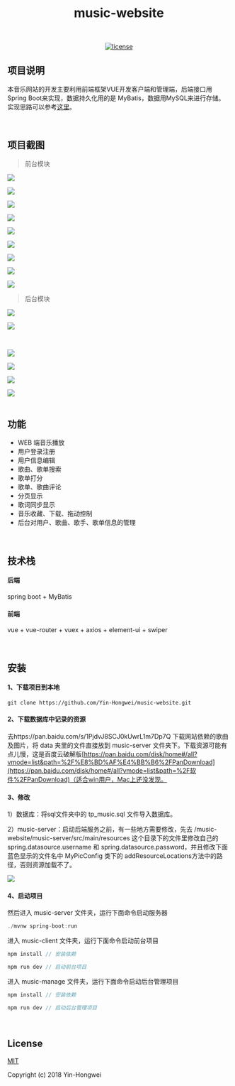 <h1 align="center">music-website</h1>
<br/>

<p align="center">
  <a href=""><img alt="license" src="https://img.shields.io/github/license/mashape/apistatus.svg?style=flat"></a>
</p>

## 项目说明

本音乐网站的开发主要利用前端框架VUE开发客户端和管理端，后端接口用Spring Boot来实现，数据持久化用的是 MyBatis，数据用MySQL来进行存储。实现思路可以参考[这里](https://yin-hongwei.github.io/2019/03/04/music/)。

<br/>

## 项目截图

> 前台模块

<img src="https://tva1.sinaimg.cn/large/006y8mN6ly1g9e96uj70jj31c00u0n5k.jpg"/><br/>

<img src="https://tva1.sinaimg.cn/large/006y8mN6ly1g9e97bwxifj31c00u0npe.jpg"/><br/>

<img src="https://tva1.sinaimg.cn/large/006y8mN6ly1g9e98u647cj31c00u0x6q.jpg"/><br/>

<img src="https://tva1.sinaimg.cn/large/006y8mN6ly1g9e99hqjoxj31c00u0e37.jpg"/><br/>

<img src="https://tva1.sinaimg.cn/large/006y8mN6ly1g9e9a6ji44j31c00u01ky.jpg"/><br/>

<img src="https://tva1.sinaimg.cn/large/006y8mN6ly1g9e9aqzofkj31c00u0aq5.jpg"/><br/>

<img src="https://tva1.sinaimg.cn/large/006y8mN6ly1g9e9clwspxj31c00u01kx.jpg"/><br/>

<img src="https://tva1.sinaimg.cn/large/006y8mN6ly1g9e9cy5qpmj31c00u0qdr.jpg"/><br/>

<img src="https://tva1.sinaimg.cn/large/006y8mN6ly1g9e9d8b2ukj31c00u0dof.jpg"/><br/>

> 后台模块

<img src="https://tva1.sinaimg.cn/large/006tNbRwly1g9hhhu4n7tj31c00u04qq.jpg"/><br/>

![](https://tva1.sinaimg.cn/large/006tNbRwly1g9hiab0gatj31c00u0456.jpg)

<br/>

<img src="https://tva1.sinaimg.cn/large/006tNbRwly1g9hhie8ntnj31c00u0qk9.jpg"/><br/>

<img src="https://tva1.sinaimg.cn/large/006y8mN6ly1g9e9m96eobj31c00u0h1y.jpg"/><br/>

<img src="https://tva1.sinaimg.cn/large/006tNbRwly1g9hhiv3dz9j31c00u0e3x.jpg"/><br/>

<img src="https://tva1.sinaimg.cn/large/006tNbRwly1g9hhk6quf3j31c00u0av3.jpg"/><br/><br/>

## 功能

- WEB 端音乐播放
- 用户登录注册
- 用户信息编辑
- 歌曲、歌单搜索
- 歌单打分
- 歌单、歌曲评论
- 分页显示
- 歌词同步显示
- 音乐收藏、下载、拖动控制
- 后台对用户、歌曲、歌手、歌单信息的管理

<br/>

## 技术栈

#### 后端

spring boot + MyBatis

#### 前端

vue + vue-router + vuex + axios +  element-ui + swiper

<br/>

## 安装

#### 1、下载项目到本地

```
git clone https://github.com/Yin-Hongwei/music-website.git
```

#### 2、下载数据库中记录的资源

去https://pan.baidu.com/s/1PjdvJ8SCJ0kUwrL1m7Dp7Q 下载网站依赖的歌曲及图片，将 data 夹里的文件直接放到 music-server 文件夹下。下载资源可能有点儿慢，这是百度云破解版[https://pan.baidu.com/disk/home#/all?vmode=list&path=%2F%E8%BD%AF%E4%BB%B6%2FPanDownload](https://pan.baidu.com/disk/home#/all?vmode=list&path=%2F软件%2FPanDownload)（适合win用户，Mac上还没发现。

#### 3、修改
1）数据库：将sql文件夹中的 tp_music.sql 文件导入数据库。

2）music-server：启动后端服务之前，有一些地方需要修改，先去 /music-website/music-server/src/main/resources 这个目录下的文件里修改自己的 spring.datasource.username 和 spring.datasource.password，并且修改下面蓝色显示的文件名中 MyPicConfig 类下的 addResourceLocations方法中的路径，否则资源加载不了。

<img src="https://tva1.sinaimg.cn/large/006y8mN6ly1g9e9l2f210j31ya0c643k.jpg"/>

#### 4、启动项目

然后进入 music-server 文件夹，运行下面命令启动服务器

```js
./mvnw spring-boot:run
```

进入 music-client 文件夹，运行下面命令启动前台项目

```js
npm install // 安装依赖

npm run dev // 启动前台项目
```

进入 music-manage 文件夹，运行下面命令启动后台管理项目

```js
npm install // 安装依赖

npm run dev // 启动后台管理项目
```

<br/>

## License

[MIT](http://opensource.org/licenses/MIT)

Copyright (c) 2018 Yin-Hongwei
